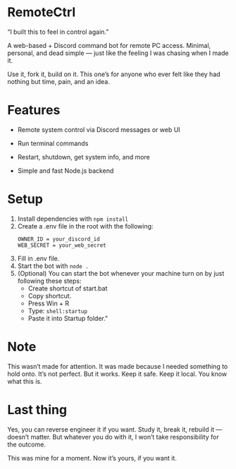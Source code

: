# RemoteCtrl
“I built this to feel in control again.”

A web-based + Discord command bot for remote PC access.
Minimal, personal, and dead simple — just like the feeling I was chasing when I made it.

Use it, fork it, build on it.
This one’s for anyone who ever felt like they had nothing but time, pain, and an idea. 

# Features
- Remote system control via Discord     messages or web UI
 
-	Run terminal commands
 
-	Restart, shutdown, get system info, and more
 
-	Simple and fast Node.js backend

# Setup
1. Install dependencies with `npm install`
2. Create a .env file in the root with the following:
   ```env
   OWNER_ID = your_discord_id
   WEB_SECRET = your_web_secret
   ```
4. Fill in .env file.
5. Start the bot with `node .`
6. (Optional) You can start the bot whenever your machine turn on by just following these steps:
   - Create shortcut of start.bat
   - Copy shortcut.
   - Press Win + R
   - Type: `shell:startup`
   - Paste it into Startup folder."

# Note
This wasn’t made for attention.
It was made because I needed something to hold onto.
It’s not perfect. But it works.
Keep it safe. Keep it local. You know what this is.

# Last thing
Yes, you can reverse engineer it if you want.
Study it, break it, rebuild it — doesn’t matter.
But whatever you do with it,
I won’t take responsibility for the outcome.

This was mine for a moment.
Now it’s yours, if you want it.
